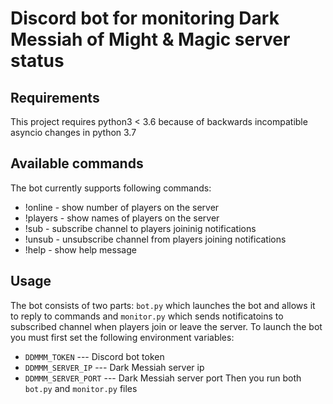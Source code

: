 # Discord bot for monitoring Dark Messiah of Might & Magic server status

## Requirements
This project requires python3 < 3.6 because of backwards incompatible asyncio changes in python 3.7

## Available commands
The bot currently supports following commands:
* !online - show number of players on the server
* !players - show names of players on the server
* !sub - subscribe channel to players joininig notifications
* !unsub - unsubscribe channel from players joining notifications
* !help - show help message

## Usage
The bot consists of two parts: `bot.py` which launches the bot and allows it to reply to commands and `monitor.py` which sends notificatoins to subscribed channel when players join or leave the server.
To launch the bot you must first set the following environment variables:
* `DDMMM_TOKEN` --- Discord bot token
* `DDMMM_SERVER_IP` --- Dark Messiah server ip
* `DDMMM_SERVER_PORT` --- Dark Messiah server port
Then you run both `bot.py` and `monitor.py` files
